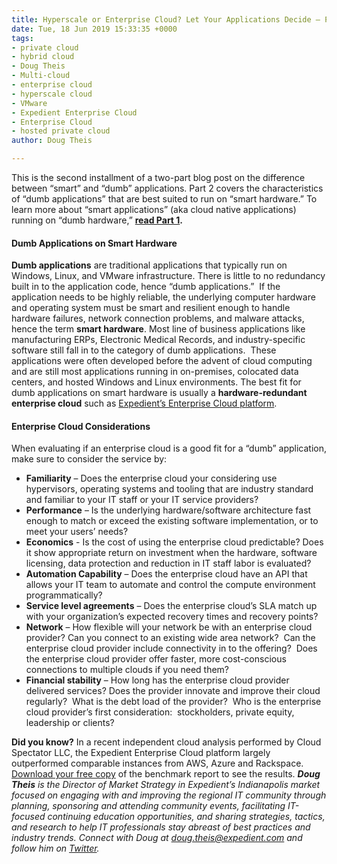 ```yaml
---
title: Hyperscale or Enterprise Cloud? Let Your Applications Decide – Part 2
date: Tue, 18 Jun 2019 15:33:35 +0000
tags:
- private cloud
- hybrid cloud
- Doug Theis
- Multi-cloud
- enterprise cloud
- hyperscale cloud
- VMware
- Expedient Enterprise Cloud
- Enterprise Cloud
- hosted private cloud
author: Doug Theis

---
```

This is the second installment of a two-part blog post on the difference between “smart” and “dumb” applications. Part 2 covers the characteristics of “dumb applications” that are best suited to run on “smart hardware.” To learn more about “smart applications” (aka cloud native applications) running on “dumb hardware,” **[read Part 1](https://www.expedient.com/blog/hyperscale-or-enterprise-cloud-let-your-applications-decide-part-i/).**

#### **Dumb Applications on Smart Hardware**

**Dumb applications** are traditional applications that typically run on Windows, Linux, and VMware infrastructure. There is little to no redundancy built in to the application code, hence “dumb applications.”  If the application needs to be highly reliable, the underlying computer hardware and operating system must be smart and resilient enough to handle hardware failures, network connection problems, and malware attacks, hence the term **smart hardware**. Most line of business applications like manufacturing ERPs, Electronic Medical Records, and industry-specific software still fall in to the category of dumb applications.  These applications were often developed before the advent of cloud computing and are still most applications running in on-premises, colocated data centers, and hosted Windows and Linux environments. The best fit for dumb applications on smart hardware is usually a **hardware-redundant enterprise cloud** such as [Expedient’s Enterprise Cloud platform](https://www.expedient.com/services/infrastructure-as-a-service/cloud/).

#### **Enterprise Cloud Considerations**

When evaluating if an enterprise cloud is a good fit for a “dumb” application, make sure to consider the service by:

*   **Familiarity** – Does the enterprise cloud your considering use hypervisors, operating systems and tooling that are industry standard and familiar to your IT staff or your IT service providers?
*   **Performance** – Is the underlying hardware/software architecture fast enough to match or exceed the existing software implementation, or to meet your users’ needs?
*   **Economics** - Is the cost of using the enterprise cloud predictable? Does it show appropriate return on investment when the hardware, software licensing, data protection and reduction in IT staff labor is evaluated?
*   **Automation Capability** – Does the enterprise cloud have an API that allows your IT team to automate and control the compute environment programmatically?
*   **Service level agreements** – Does the enterprise cloud’s SLA match up with your organization’s expected recovery times and recovery points?
*   **Network** – How flexible will your network be with an enterprise cloud provider? Can you connect to an existing wide area network?  Can the enterprise cloud provider include connectivity in to the offering?  Does the enterprise cloud provider offer faster, more cost-conscious connections to multiple clouds if you need them?
*   **Financial stability** – How long has the enterprise cloud provider delivered services? Does the provider innovate and improve their cloud regularly?  What is the debt load of the provider?  Who is the enterprise cloud provider’s first consideration:  stockholders, private equity, leadership or clients?

**Did you know?** In a recent independent cloud analysis performed by Cloud Spectator LLC, the Expedient Enterprise Cloud platform largely outperformed comparable instances from AWS, Azure and Rackspace. [Download your free copy](https://www.expedient.com/2019-cloud-spectator-report/) of the benchmark report to see the results. **_Doug Theis_** _is the Director of Market Strategy in Expedient’s Indianapolis market focused on engaging with and improving the regional IT community through planning, sponsoring and attending community events, facilitating IT-focused continuing education opportunities, and sharing strategies, tactics, and research to help IT professionals stay abreast of best practices and industry trends. Connect with Doug at [doug.theis@expedient.com](mailto:doug.theis@expedient.com) and follow him on [Twitter](https://twitter.com/dougtheis)._